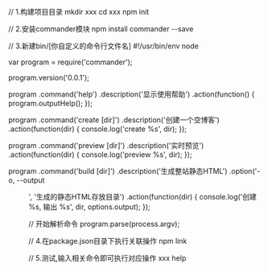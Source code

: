 // 1.构建项目目录
mkdir xxx
cd xxx
npm init

// 2.安装commander模块
npm install commander --save

// 3.新建bin/[你自定义的命令行文件名]
#!/usr/bin/env node

var program = require('commander');

program.version('0.0.1');

program
    .command('help')
    .description('显示使用帮助')
    .action(function() {
        program.outputHelp();
    });

program
    .command('create [dir]')
    .description('创建一个空博客')
    .action(function(dir) {
        console.log('create %s', dir);
    });

program
    .command('preview [dir]')
    .description('实时预览')
    .action(function(dir) {
        console.log('preview %s', dir);
    });

program
    .command('build [dir]')
    .description('生成整站静态HTML')
    .option('-o, --output <dir>', '生成的静态HTML存放目录')
    .action(function(dir) {
        console.log('创建 %s, 输出 %s', dir, options.output);
    });

// 开始解析命令
program.parse(process.argv);

// 4.在package.json目录下执行关联操作
npm link

// 5.测试,输入相关命令即可执行对应操作
xxx help